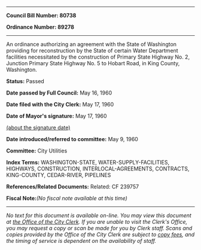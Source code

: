 

********

**Council Bill Number: 80738**
   
**Ordinance Number: 89278**
********

 An ordinance authorizing an agreement with the State of Washington providing for reconstruction by the State of certain Water Department facilities necessitated by the construction of Primary State Highway No. 2, Junction Primary State Highway No. 5 to Hobart Road, in King County, Washington.

**Status:** Passed
   
**Date passed by Full Council:** May 16, 1960
   
**Date filed with the City Clerk:** May 17, 1960
   
**Date of Mayor's signature:** May 17, 1960
   
[(about the signature date)](/~public/approvaldate.htm)
   
   
   
**Date introduced/referred to committee:** May 9, 1960
   
**Committee:** City Utilities
   
   
**Index Terms:** WASHINGTON-STATE, WATER-SUPPLY-FACILITIES, HIGHWAYS, CONSTRUCTION, INTERLOCAL-AGREEMENTS, CONTRACTS, KING-COUNTY, CEDAR-RIVER, PIPELINES

**References/Related Documents:** Related: CF 239757

**Fiscal Note:**_(No fiscal note available at this time)_
********

_No text for this document is available on-line. You may view this document at [the Office of the City Clerk](http://www.seattle.gov/leg/clerk/contactUs.htm). If you are unable to visit the Clerk's Office, you may request a copy or scan be made for you by Clerk staff. Scans and copies provided by the Office of the City Clerk are subject to [copy fees](http://clerk.seattle.gov/~public/clerkfees.htm), and the timing of service is dependent on the availability of staff._

